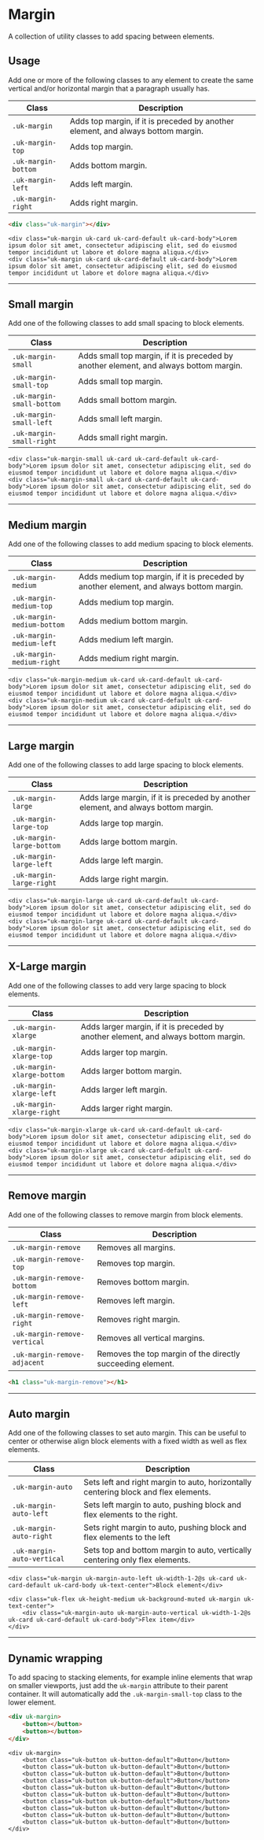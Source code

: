 # Margin

<p class="uk-text-lead">A collection of utility classes to add spacing between elements.</p>

## Usage

Add one or more of the following classes to any element to create the same vertical and/or horizontal margin that a paragraph usually has.

| Class               | Description                                                      |
|---------------------|------------------------------------------------------------------|
| `.uk-margin`        | Adds top margin, if it is preceded by another element, and always bottom margin. |
|  `.uk-margin-top`   | Adds top margin.                                                 |
| `.uk-margin-bottom` | Adds bottom margin.                                              |
| `.uk-margin-left`   | Adds left margin.                                                |
| `.uk-margin-right`  | Adds right margin.                                               |

```html
<div class="uk-margin"></div>
```

```example
<div class="uk-margin uk-card uk-card-default uk-card-body">Lorem ipsum dolor sit amet, consectetur adipiscing elit, sed do eiusmod tempor incididunt ut labore et dolore magna aliqua.</div>
<div class="uk-margin uk-card uk-card-default uk-card-body">Lorem ipsum dolor sit amet, consectetur adipiscing elit, sed do eiusmod tempor incididunt ut labore et dolore magna aliqua.</div>
```

***

## Small margin

Add one of the following classes to add small spacing to block elements.

| Class                       | Description                       |
|-----------------------------|-----------------------------------|
| `.uk-margin-small`          | Adds small top margin, if it is preceded by another element, and always bottom margin. |
| `.uk-margin-small-top`      | Adds small top margin.            |
| `.uk-margin-small-bottom`   | Adds small bottom margin.         |
| `.uk-margin-small-left`     | Adds small left margin.           |
| `.uk-margin-small-right`    | Adds small right margin.          |

```example
<div class="uk-margin-small uk-card uk-card-default uk-card-body">Lorem ipsum dolor sit amet, consectetur adipiscing elit, sed do eiusmod tempor incididunt ut labore et dolore magna aliqua.</div>
<div class="uk-margin-small uk-card uk-card-default uk-card-body">Lorem ipsum dolor sit amet, consectetur adipiscing elit, sed do eiusmod tempor incididunt ut labore et dolore magna aliqua.</div>
```

***

## Medium margin

Add one of the following classes to add medium spacing to block elements.

| Class                        | Description                        |
|------------------------------|------------------------------------|
| `.uk-margin-medium`          | Adds medium top margin, if it is preceded by another element, and always bottom margin. |
| `.uk-margin-medium-top`      | Adds medium top margin.            |
| `.uk-margin-medium-bottom`   | Adds medium bottom margin.         |
| `.uk-margin-medium-left`     | Adds medium left margin.           |
| `.uk-margin-medium-right`    | Adds medium right margin.          |

```example
<div class="uk-margin-medium uk-card uk-card-default uk-card-body">Lorem ipsum dolor sit amet, consectetur adipiscing elit, sed do eiusmod tempor incididunt ut labore et dolore magna aliqua.</div>
<div class="uk-margin-medium uk-card uk-card-default uk-card-body">Lorem ipsum dolor sit amet, consectetur adipiscing elit, sed do eiusmod tempor incididunt ut labore et dolore magna aliqua.</div>
```

***

## Large margin

Add one of the following classes to add large spacing to block elements.

| Class                        | Description                        |
|------------------------------|------------------------------------|
| `.uk-margin-large`           | Adds large margin, if it is preceded by another element, and always bottom margin. |
| `.uk-margin-large-top`       | Adds large top margin.             |
| `.uk-margin-large-bottom`    | Adds large bottom margin.          |
| `.uk-margin-large-left`      | Adds large left margin.            |
| `.uk-margin-large-right`     | Adds large right margin.           |

```example
<div class="uk-margin-large uk-card uk-card-default uk-card-body">Lorem ipsum dolor sit amet, consectetur adipiscing elit, sed do eiusmod tempor incididunt ut labore et dolore magna aliqua.</div>
<div class="uk-margin-large uk-card uk-card-default uk-card-body">Lorem ipsum dolor sit amet, consectetur adipiscing elit, sed do eiusmod tempor incididunt ut labore et dolore magna aliqua.</div>
```

***

## X-Large margin

Add one of the following classes to add very large spacing to block elements.

| Class                         | Description                         |
|-------------------------------|-------------------------------------|
| `.uk-margin-xlarge`           | Adds larger margin, if it is preceded by another element, and always bottom margin. |
| `.uk-margin-xlarge-top`       | Adds larger top margin.             |
| `.uk-margin-xlarge-bottom`    | Adds larger bottom margin.          |
| `.uk-margin-xlarge-left`      | Adds larger left margin.            |
| `.uk-margin-xlarge-right`     | Adds larger right margin.           |

```example
<div class="uk-margin-xlarge uk-card uk-card-default uk-card-body">Lorem ipsum dolor sit amet, consectetur adipiscing elit, sed do eiusmod tempor incididunt ut labore et dolore magna aliqua.</div>
<div class="uk-margin-xlarge uk-card uk-card-default uk-card-body">Lorem ipsum dolor sit amet, consectetur adipiscing elit, sed do eiusmod tempor incididunt ut labore et dolore magna aliqua.</div>
```

***

## Remove margin

Add one of the following classes to remove margin from block elements.

| Class                         | Description                         |
|-------------------------------|-------------------------------------|
| `.uk-margin-remove`           | Removes all margins.                |
| `.uk-margin-remove-top`       | Removes top margin.                 |
| `.uk-margin-remove-bottom`    | Removes bottom margin.              |
| `.uk-margin-remove-left`      | Removes left margin.                |
| `.uk-margin-remove-right`     | Removes right margin.               |
| `.uk-margin-remove-vertical`  | Removes all vertical margins.       |
| `.uk-margin-remove-adjacent`  | Removes the top margin of the directly succeeding element. |

```html
<h1 class="uk-margin-remove"></h1>
```

***

## Auto margin

Add one of the following classes to set auto margin. This can be useful to center or otherwise align block elements with a fixed width as well as flex elements.

| Class                         | Description                                                                           |
|-------------------------------|---------------------------------------------------------------------------------------|
| `.uk-margin-auto`             | Sets left and right margin to auto, horizontally centering block and flex elements.   |
| `.uk-margin-auto-left`        | Sets left margin to auto, pushing block and flex elements to the right.               |
| `.uk-margin-auto-right`       | Sets right margin to auto, pushing block and flex elements to the left                |
| `.uk-margin-auto-vertical`    | Sets top and bottom margin to auto, vertically centering only flex elements.          |

```example
<div class="uk-margin uk-margin-auto-left uk-width-1-2@s uk-card uk-card-default uk-card-body uk-text-center">Block element</div>

<div class="uk-flex uk-height-medium uk-background-muted uk-margin uk-text-center">
    <div class="uk-margin-auto uk-margin-auto-vertical uk-width-1-2@s uk-card uk-card-default uk-card-body">Flex item</div>
</div>
```

***

## Dynamic wrapping

To add spacing to stacking elements, for example inline elements that wrap on smaller viewports, just add the `uk-margin` attribute to their parent container. It will automatically add the `.uk-margin-small-top` class to the lower element.

```html
<div uk-margin>
    <button></button>
    <button></button>
</div>
```

```example
<div uk-margin>
    <button class="uk-button uk-button-default">Button</button>
    <button class="uk-button uk-button-default">Button</button>
    <button class="uk-button uk-button-default">Button</button>
    <button class="uk-button uk-button-default">Button</button>
    <button class="uk-button uk-button-default">Button</button>
    <button class="uk-button uk-button-default">Button</button>
    <button class="uk-button uk-button-default">Button</button>
    <button class="uk-button uk-button-default">Button</button>
    <button class="uk-button uk-button-default">Button</button>
    <button class="uk-button uk-button-default">Button</button>
</div>
```
